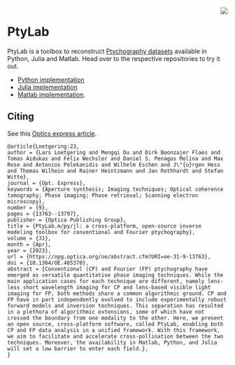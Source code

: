 <img align="right" src="https://avatars.githubusercontent.com/u/119048450?s=200&v=4">

# PtyLab


PtyLab is a toolbox to reconstruct [Ptychography datasets](https://en.wikipedia.org/wiki/Ptychography) available in Python, Julia and Matlab. Head over to the respective repositories to try it out.
- [Python implementation](https://github.com/PtyLab/PtyLab.py)
- [Julia implementation](https://github.com/PtyLab/PtyLab.py) 
- [Matlab implementation](https://github.com/PtyLab/PtyLab.m). 

## Citing
See this [Optics express article](https://opg.optica.org/oe/fulltext.cfm?uri=oe-31-9-13763&id=529026).
```
@article{Loetgering:23,
author = {Lars Loetgering and Mengqi Du and Dirk Boonzajer Flaes and Tomas Aidukas and Felix Wechsler and Daniel S. Penagos Molina and Max Rose and Antonios Pelekanidis and Wilhelm Eschen and J\"{u}rgen Hess and Thomas Wilhein and Rainer Heintzmann and Jan Rothhardt and Stefan Witte},
journal = {Opt. Express},
keywords = {Aperture synthesis; Imaging techniques; Optical coherence tomography; Phase imaging; Phase retrieval; Scanning electron microscopy},
number = {9},
pages = {13763--13797},
publisher = {Optica Publishing Group},
title = {PtyLab.m/py/jl: a cross-platform, open-source inverse modeling toolbox for conventional and Fourier ptychography},
volume = {31},
month = {Apr},
year = {2023},
url = {https://opg.optica.org/oe/abstract.cfm?URI=oe-31-9-13763},
doi = {10.1364/OE.485370},
abstract = {Conventional (CP) and Fourier (FP) ptychography have emerged as versatile quantitative phase imaging techniques. While the main application cases for each technique are different, namely lens-less short wavelength imaging for CP and lens-based visible light imaging for FP, both methods share a common algorithmic ground. CP and FP have in part independently evolved to include experimentally robust forward models and inversion techniques. This separation has resulted in a plethora of algorithmic extensions, some of which have not crossed the boundary from one modality to the other. Here, we present an open source, cross-platform software, called PtyLab, enabling both CP and FP data analysis in a unified framework. With this framework, we aim to facilitate and accelerate cross-pollination between the two techniques. Moreover, the availability in Matlab, Python, and Julia will set a low barrier to enter each field.},
}
```

